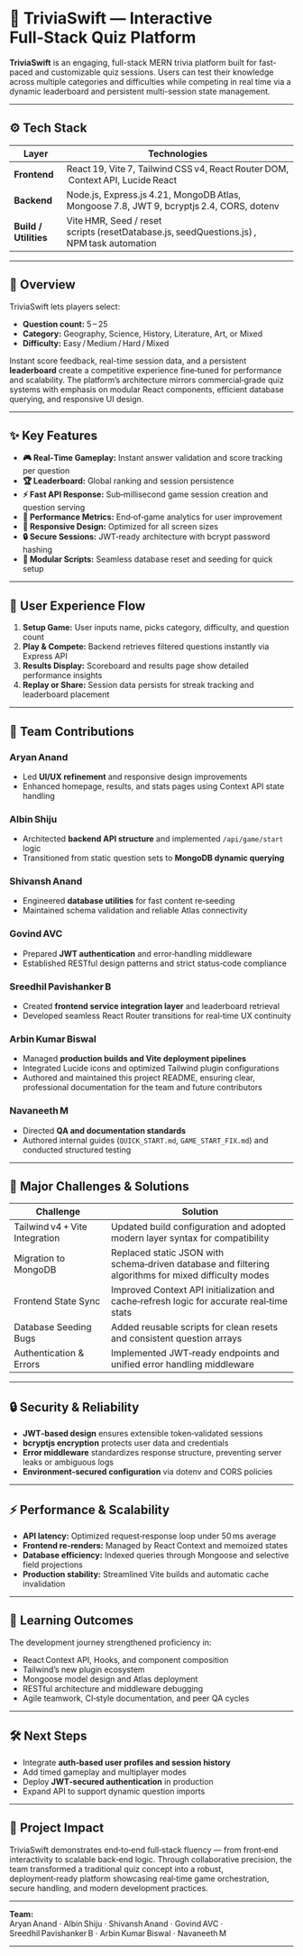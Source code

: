 # 🎯 TriviaSwift — Interactive Full‑Stack Quiz Platform

**TriviaSwift** is an engaging, full-stack MERN trivia platform built for fast-paced and customizable quiz sessions. Users can test their knowledge across multiple categories and difficulties while competing in real time via a dynamic leaderboard and persistent multi-session state management.

***

## ⚙️ Tech Stack

| Layer | Technologies |
|-------|---------------|
| **Frontend** | React 19, Vite 7, Tailwind CSS v4, React Router DOM,  Context API, Lucide React |
| **Backend** | Node.js, Express.js 4.21, MongoDB Atlas, Mongoose 7.8, JWT 9, bcryptjs 2.4, CORS, dotenv |
| **Build / Utilities** | Vite HMR, Seed / reset scripts (resetDatabase.js, seedQuestions.js) , NPM task automation |

***

## 🚀 Overview

TriviaSwift lets players select:
- **Question count:** 5 – 25  
- **Category:** Geography, Science, History, Literature, Art, or Mixed  
- **Difficulty:** Easy / Medium / Hard / Mixed  

Instant score feedback, real-time session data, and a persistent **leaderboard** create a competitive experience fine‑tuned for performance and scalability. The platform’s architecture mirrors commercial‑grade quiz systems with emphasis on modular React components, efficient database querying, and responsive UI design.

***

## ✨ Key Features

- **🎮 Real‑Time Gameplay:** Instant answer validation and score tracking per question  
- **🏆 Leaderboard:** Global ranking and session persistence  
- **⚡ Fast API Response:** Sub‑millisecond game session creation and question serving  
- **💬 Performance Metrics:** End‑of‑game analytics for user improvement  
- **📱 Responsive Design:** Optimized for all screen sizes  
- **🔒 Secure Sessions:** JWT‑ready architecture with bcrypt password hashing  
- **🧩 Modular Scripts:** Seamless database reset and seeding for quick setup  

***

## 🧠 User Experience Flow

1. **Setup Game:** User inputs name, picks category, difficulty, and question count  
2. **Play & Compete:** Backend retrieves filtered questions instantly via Express API  
3. **Results Display:** Scoreboard and results page show detailed performance insights  
4. **Replay or Share:** Session data persists for streak tracking and leaderboard placement  

***

## 👥 Team Contributions

### **Aryan Anand**
- Led **UI/UX refinement** and responsive design improvements  
- Enhanced homepage, results, and stats pages using Context API state handling  

### **Albin Shiju**
- Architected **backend API structure** and implemented `/api/game/start` logic  
- Transitioned from static question sets to **MongoDB dynamic querying**  

### **Shivansh Anand**
- Engineered **database utilities** for fast content re‑seeding  
- Maintained schema validation and reliable Atlas connectivity  

### **Govind AVC**
- Prepared **JWT authentication** and error‑handling middleware  
- Established RESTful design patterns and strict status‑code compliance  

### **Sreedhil Pavishanker B**
- Created **frontend service integration layer** and leaderboard retrieval  
- Developed seamless React Router transitions for real‑time UX continuity  

### **Arbin Kumar Biswal**
- Managed **production builds and Vite deployment pipelines**  
- Integrated Lucide icons and optimized Tailwind plugin configurations  
- Authored and maintained this project README, ensuring clear, professional documentation for the team and future contributors

### **Navaneeth M**
- Directed **QA and documentation standards**  
- Authored internal guides (`QUICK_START.md`, `GAME_START_FIX.md`) and conducted structured testing  

***

## 🧩 Major Challenges & Solutions

| Challenge | Solution |
|------------|-----------|
| Tailwind v4 + Vite Integration | Updated build configuration and adopted modern layer syntax for compatibility |
| Migration to MongoDB | Replaced static JSON with schema‑driven database and filtering algorithms for mixed difficulty modes |
| Frontend State Sync | Improved Context API initialization and cache‑refresh logic for accurate real‑time stats |
| Database Seeding Bugs | Added reusable scripts for clean resets and consistent question arrays |
| Authentication & Errors | Implemented JWT‑ready endpoints and unified error handling middleware |

***

## 🔒 Security & Reliability

- **JWT‑based design** ensures extensible token‑validated sessions  
- **bcryptjs encryption** protects user data and credentials  
- **Error middleware** standardizes response structure, preventing server leaks or ambiguous logs  
- **Environment‑secured configuration** via dotenv and CORS policies  

***

## ⚡ Performance & Scalability

- **API latency:** Optimized request‑response loop under 50 ms average  
- **Frontend re‑renders:** Managed by React Context and memoized states  
- **Database efficiency:** Indexed queries through Mongoose and selective field projections  
- **Production stability:** Streamlined Vite builds and automatic cache invalidation  

***

## 🧭 Learning Outcomes

The development journey strengthened proficiency in:
- React Context API, Hooks, and component composition  
- Tailwind’s new plugin ecosystem  
- Mongoose model design and Atlas deployment  
- RESTful architecture and middleware debugging  
- Agile teamwork, CI‑style documentation, and peer QA cycles  

***

## 🛠️ Next Steps

- Integrate **auth‑based user profiles and session history**  
- Add timed gameplay and multiplayer modes  
- Deploy **JWT‑secured authentication** in production  
- Expand API to support dynamic question imports  

***

## 🏁 Project Impact

TriviaSwift demonstrates end‑to‑end full‑stack fluency — from front‑end interactivity to scalable back‑end logic. Through collaborative precision, the team transformed a traditional quiz concept into a robust, deployment‑ready platform showcasing real‑time game orchestration, secure handling, and modern development practices.

***

**Team:**  
Aryan Anand · Albin Shiju · Shivansh Anand · Govind AVC · Sreedhil Pavishanker B · Arbin Kumar Biswal · Navaneeth M  

***